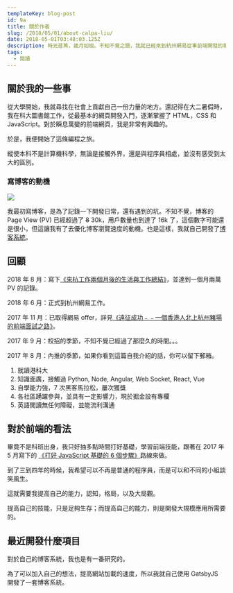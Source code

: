 ```yaml
---
templateKey: blog-post
id: 9a
title: 關於作者
slug: /2018/05/01/about-calpa-liu/
date: 2018-05-01T03:48:03.125Z
description: 時光荏苒，歲月如梭。不知不覺之間，我就已經來到杭州網易從事前端開發的事業。過去，我在香港科技大學就讀化學及環境工程，期間自學前端技術。
tags:
  - 閱讀
---
```


## 關於我的一些事

從大學開始，我就尋找在社會上貢獻自己一份力量的地方。還記得在大二暑假時，我在科大圖書館工作，從最基本的網頁開發入門，逐漸掌握了 HTML，CSS 和 JavaScript。對於瞬息萬變的前端網頁，我是非常有興趣的。

於是，我便開始了這條編程之旅。

縱使本科不是計算機科學，無論是接觸外界，還是與程序員相處，並沒有感受到太大的區別。

### 寫博客的動機

![](https://i.imgur.com/pimaXpl.png)

我最初寫博客，是為了記錄一下開發日常，還有遇到的坑。不知不覺，博客的 Page View (PV) 已經超過了 ~~8~~ 30k，用戶數量也到達了 16k 了，這個數字可能還是很小，但這讓我有了去優化博客瀏覽速度的動機。也是這樣，我就自己開發了[博客系統][2]。

## 回顧

2018 年 8 月：寫下[《來杭工作兩個月後的生活與工作總結》][3]，並達到一個月兩萬 PV 的記錄。

2018 年 6 月：正式到杭州網易工作。

2017 年 11 月：已取得網易 offer，詳見[《遠征成功﹣﹣一個香港人北上杭州豬場的前端面試之路》][4]。

2017 年 9 月：校招的季節，不知不覺已經過了那麼久的時間。。。

2017 年 8 月：內推的季節，如果你看到這篇自我介紹的話，你可以留下郵箱。

1. 就讀港科大
2. 知識面廣，接觸過 Python, Node, Angular, Web Socket, React, Vue
3. 自學能力強，7 次黑客馬拉松，屢次獲獎
4. 各社區踴躍參與，並具有一定影響力，現於掘金設有專欄
5. 英語閲讀無任何障礙，並能流利溝通

## 對於前端的看法

畢竟不是科班出身，我只好抽多點時間打好基礎，學習前端技能，跟著在 2017 年 5 月寫下的 [《打好 JavaScript 基礎的 6 個步驟》][5]路線來做。

到了三到四年的時候，我希望可以不再是普通的程序員，而是可以和不同的小組談笑風生。

這就需要我提高自己的能力，認知，格局，以及大局觀。

提高自己的技能，只是足夠生存；而提高自己的能力，則是開發大規模應用所需要的。

## 最近開發什麼項目

對於自己的博客系統，我也是有一番研究的。

為了可以加入自己的想法，提高網站加載的速度，所以我就自己使用 GatsbyJS 開發了一套博客系統。

[1]: /2017/11/06/hackathon-summary
[2]: https://github.com/calpa/blog
[3]: /2018/08/19/summary-after-two-months-hang-zhou-life/
[4]: /2017/09/30/hang-zhou-interview-summary/
[5]: /2017/05/21/learn-javascript-in-six-steps/
